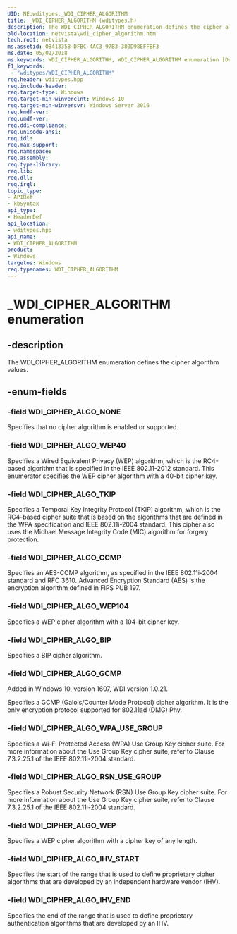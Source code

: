 ```yaml
---
UID: NE:wditypes._WDI_CIPHER_ALGORITHM
title: _WDI_CIPHER_ALGORITHM (wditypes.h)
description: The WDI_CIPHER_ALGORITHM enumeration defines the cipher algorithm values.
old-location: netvista\wdi_cipher_algorithm.htm
tech.root: netvista
ms.assetid: 08413358-DFBC-4AC3-97B3-380D98EFFBF3
ms.date: 05/02/2018
ms.keywords: WDI_CIPHER_ALGORITHM, WDI_CIPHER_ALGORITHM enumeration [Device and Driver Installation], WDI_CIPHER_ALGO_BIP, WDI_CIPHER_ALGO_CCMP, WDI_CIPHER_ALGO_GCMP, WDI_CIPHER_ALGO_IHV_END, WDI_CIPHER_ALGO_IHV_START, WDI_CIPHER_ALGO_NONE, WDI_CIPHER_ALGO_RSN_USE_GROUP, WDI_CIPHER_ALGO_TKIP, WDI_CIPHER_ALGO_WEP, WDI_CIPHER_ALGO_WEP104, WDI_CIPHER_ALGO_WEP40, WDI_CIPHER_ALGO_WPA_USE_GROUP, _WDI_CIPHER_ALGORITHM, netvista.wdi_cipher_algorithm, netvista.wifi_cipher_algorithm, wditypes/WDI_CIPHER_ALGORITHM, wditypes/WDI_CIPHER_ALGO_BIP, wditypes/WDI_CIPHER_ALGO_CCMP, wditypes/WDI_CIPHER_ALGO_GCMP, wditypes/WDI_CIPHER_ALGO_IHV_END, wditypes/WDI_CIPHER_ALGO_IHV_START, wditypes/WDI_CIPHER_ALGO_NONE, wditypes/WDI_CIPHER_ALGO_RSN_USE_GROUP, wditypes/WDI_CIPHER_ALGO_TKIP, wditypes/WDI_CIPHER_ALGO_WEP, wditypes/WDI_CIPHER_ALGO_WEP104, wditypes/WDI_CIPHER_ALGO_WEP40, wditypes/WDI_CIPHER_ALGO_WPA_USE_GROUP
f1_keywords:
 - "wditypes/WDI_CIPHER_ALGORITHM"
req.header: wditypes.hpp
req.include-header: 
req.target-type: Windows
req.target-min-winverclnt: Windows 10
req.target-min-winversvr: Windows Server 2016
req.kmdf-ver: 
req.umdf-ver: 
req.ddi-compliance: 
req.unicode-ansi: 
req.idl: 
req.max-support: 
req.namespace: 
req.assembly: 
req.type-library: 
req.lib: 
req.dll: 
req.irql: 
topic_type:
- APIRef
- kbSyntax
api_type:
- HeaderDef
api_location:
- wditypes.hpp
api_name:
- WDI_CIPHER_ALGORITHM
product:
- Windows
targetos: Windows
req.typenames: WDI_CIPHER_ALGORITHM
---
```


# _WDI_CIPHER_ALGORITHM enumeration


## -description


The WDI_CIPHER_ALGORITHM enumeration defines the cipher algorithm values.


## -enum-fields




### -field WDI_CIPHER_ALGO_NONE

Specifies that no cipher algorithm is enabled or supported.


### -field WDI_CIPHER_ALGO_WEP40

Specifies a Wired Equivalent Privacy (WEP) algorithm, which is the RC4-based algorithm that is specified in the IEEE 802.11-2012 standard. This enumerator specifies the WEP cipher algorithm with a 40-bit cipher key.


### -field WDI_CIPHER_ALGO_TKIP

Specifies a Temporal Key Integrity Protocol (TKIP) algorithm, which is the RC4-based cipher suite that is based on the algorithms that are defined in the WPA specification and IEEE 802.11i-2004 standard. This cipher also uses the Michael Message Integrity Code (MIC) algorithm for forgery protection.


### -field WDI_CIPHER_ALGO_CCMP

Specifies an AES-CCMP algorithm, as specified in the IEEE 802.11i-2004 standard and RFC 3610. Advanced Encryption Standard (AES) is the encryption algorithm defined in FIPS PUB 197.


### -field WDI_CIPHER_ALGO_WEP104

Specifies a WEP cipher algorithm with a 104-bit cipher key.


### -field WDI_CIPHER_ALGO_BIP

Specifies a BIP cipher algorithm.


### -field WDI_CIPHER_ALGO_GCMP

Added in Windows 10, version 1607, WDI version 1.0.21.

Specifies a GCMP (Galois/Counter Mode Protocol) cipher algorithm. It is the only encryption protocol supported for 802.11ad (DMG) Phy.


### -field WDI_CIPHER_ALGO_WPA_USE_GROUP

Specifies a Wi-Fi Protected Access (WPA) Use Group Key cipher suite. For more information about the Use Group Key cipher suite, refer to Clause 7.3.2.25.1 of the IEEE 802.11i-2004 standard.




### -field WDI_CIPHER_ALGO_RSN_USE_GROUP

Specifies a Robust Security Network (RSN) Use Group Key cipher suite. For more information about the Use Group Key cipher suite, refer to Clause 7.3.2.25.1 of the IEEE 802.11i-2004 standard.




### -field WDI_CIPHER_ALGO_WEP

Specifies a WEP cipher algorithm with a cipher key of any length. 


### -field WDI_CIPHER_ALGO_IHV_START

Specifies the start of the range that is used to define proprietary cipher algorithms that are developed by an independent hardware vendor (IHV). 




### -field WDI_CIPHER_ALGO_IHV_END

Specifies the end of the range that is used to define proprietary authentication algorithms that are developed by an IHV.  

